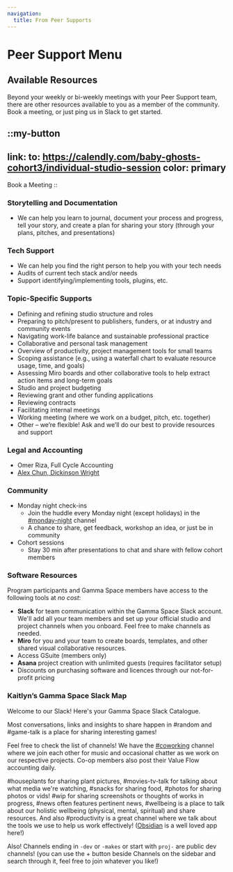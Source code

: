 ```yaml
---
navigation:
  title: From Peer Supports
---
```

# Peer Support Menu

## Available Resources

Beyond your weekly or bi-weekly meetings with your Peer Support team, there are other resources available to you as a member of the community. Book a meeting, or just ping us in Slack to get started.


::my-button
---
link:
  to: https://calendly.com/baby-ghosts-cohort3/individual-studio-session
color: primary
---
Book a Meeting
::

### Storytelling and Documentation
  - We can help you learn to journal, document your process and progress, tell your story, and create a plan for sharing your story (through your plans, pitches, and presentations)

### Tech Support
  - We can help you find the right person to help you with your tech needs
  - Audits of current tech stack and/or needs
  - Support identifying/implementing tools, plugins, etc.

### Topic-Specific Supports

- Defining and refining studio structure and roles
- Preparing to pitch/present to publishers, funders, or at industry and community events
- Navigating work-life balance and sustainable professional practice
- Collaborative and personal task management
- Overview of productivity, project management tools for small teams
- Scoping assistance (e.g., using a waterfall chart to evaluate resource usage, time, and goals)
- Assessing Miro boards and other collaborative tools to help extract action items and long-term goals
- Studio and project budgeting
- Reviewing grant and other funding applications
- Reviewing contracts
- Facilitating internal meetings
- Working meeting (where we work on a budget, pitch, etc. together)
- Other – we’re flexible! Ask and we’ll do our best to provide resources and support

### Legal and Accounting
- Omer Riza, Full Cycle Accounting
- [Alex Chun, Dickinson Wright](https://www.dickinson-wright.com/our-people/alexandria-chun?tab=0)

### Community
- Monday night check-ins
  - Join the huddle every Monday night (except holidays) in the [#monday-night](https://app.slack.com/huddle/T024FLYSV/C02N4TWFC56) channel
  - A chance to share, get feedback, workshop an idea, or just be in community
- Cohort sessions
  - Stay 30 min after presentations to chat and share with fellow cohort members

### Software Resources

Program participants and Gamma Space members have access to the following tools at _no cost_:

- **Slack** for team communication within the Gamma Space Slack account. We'll add all your team members and set up your official studio and project channels when you onboard. Feel free to make channels as needed.
- **Miro** for you and your team to create boards, templates, and other shared visual collaborative resources.
- Access GSuite (members only)
- **Asana** project creation with unlimited guests (requires facilitator setup)
- Discounts on purchasing software and licences through our not-for-profit pricing


### Kaitlyn’s Gamma Space Slack Map

Welcome to our Slack! Here's your Gamma Space Slack Catalogue.

Most conversations, links and insights to share happen in #random and #game-talk is a place for sharing interesting games!

Feel free to check the list of channels! We have the [#coworking](https://gammaspace.slack.com/archives/C03JT2Z7MK7) channel where we join each other for music and occasional chatter as we work on our respective projects. Co-op members also post their Value Flow accounting daily.

#houseplants for sharing plant pictures, #movies-tv-talk for talking about what media we're watching, #snacks for sharing food, #photos for sharing photos or vids! #wip for sharing screenshots or thoughts of works in progress, #news often features pertinent news, #wellbeing is a place to talk about our holistic wellbeing (physical, mental, spiritual) and share resources. And also #productivity is a great channel where we talk about the tools we use to help us work effectively! ([Obsidian](https://obsidian.md) is a well loved app here!)

Also! Channels ending in `-dev` or `-makes` or start with `proj-` are public dev channels! (you can use the + button beside Channels on the sidebar and search through it, feel free to join whatever you like!)
